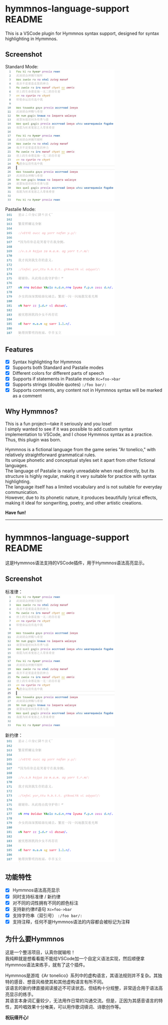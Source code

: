 # hymmnos-language-support README

This is a VSCode plugin for Hymmnos syntax support, designed for syntax highlighting in Hymmnos.

## Screenshot

Standard Mode:  
<img src="images/screenshot_standard.png" alt="screenshot" width="350" />

Pastalie Mode:  
<img src="images/screenshot_pastalie.png" alt="screenshot" width="350" />

## Features

 - [x] Syntax highlighting for Hymmnos
 - [x] Supports both Standard and Pastalie modes
 - [x] Different colors for different parts of speech
 - [x] Supports if statements in Pastalie mode `Xc=foo->bar`
 - [x] Supports strings (double quotes) `:/foo bar/:`
 - [x] Supports comments, any content not in Hymmnos syntax will be marked as a comment

## Why Hymmnos?

This is a fun project—take it seriously and you lose!  
I simply wanted to see if it was possible to add custom syntax implementation to VSCode, and I chose Hymmnos syntax as a practice.  
Thus, this plugin was born.  

Hymmnos is a fictional language from the game series "Ar tonelico," with relatively straightforward grammatical rules.  
Its unique phonetic and conceptual styles set it apart from other fictional languages.  
The language of Pastalie is nearly unreadable when read directly, but its structure is highly regular, making it very suitable for practice with syntax highlighting.  
The language itself has a limited vocabulary and is not suitable for everyday communication.  
However, due to its phonetic nature, it produces beautifully lyrical effects, making it ideal for songwriting, poetry, and other artistic creations.  

**Have fun!**  

----

# hymmnos-language-support README

这是Hymmnos语法支持的VSCode插件，用于Hymmnos语法高亮显示。  

## Screenshot

标准律：  
<img src="images/screenshot_standard.png" alt="screenshot" width="350" />

新约律：  
<img src="images/screenshot_pastalie.png" alt="screenshot" width="350" />

## 功能特性

 - [x] Hymmnos语法高亮显示  
 - [x] 同时支持标准律 / 新约律  
 - [x] 对不同的词性拥有不同的颜色标注  
 - [x] 支持新约律if语句 `Xc=foo->bar`
 - [x] 支持字符串（双引号） `:/foo bar/:`
 - [x] 支持注释，任何不是Hymmnos语法的内容都会被标记为注释  

## 为什么要Hymmnos

这是一个整活项目，认真你就输啦！  
我纯粹就是想看看能不能给VSCode加一个自定义语法实现，然后顺便拿Hymmnos语法来练手，就有了这个插件。  

Hymmnos是游戏《Ar tonelico》系列中的虚构语言，其语法规则并不复杂。其独特的感音、想音风格使其和其他虚构语言有所不同。  
该语言的新约律直接阅读接近不可读状态，但结构十分规整，非常适合用于语法高亮显示的练手。  
其语言本身词汇量较少，无法用作日常的沟通交流。但是，正因为其感音语言的特性，其吟唱效果十分唯美，可以用作歌词填词、诗歌创作等。  

**祝玩得开心!**  
